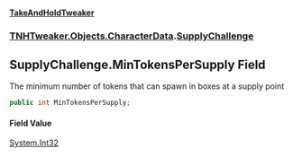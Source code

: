 #### [TakeAndHoldTweaker](index.md 'index')
### [TNHTweaker.Objects.CharacterData](TNHTweaker.Objects.CharacterData.md 'TNHTweaker.Objects.CharacterData').[SupplyChallenge](TNHTweaker.Objects.CharacterData.SupplyChallenge.md 'TNHTweaker.Objects.CharacterData.SupplyChallenge')

## SupplyChallenge.MinTokensPerSupply Field

The minimum number of tokens that can spawn in boxes at a supply point

```csharp
public int MinTokensPerSupply;
```

#### Field Value
[System.Int32](https://docs.microsoft.com/en-us/dotnet/api/System.Int32 'System.Int32')
